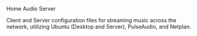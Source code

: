 Home Audio Server

Client and Server configuration files for streaming music across the network, utilizing Ubuntu (Desktop and Server), PulseAudio, and Netplan.
